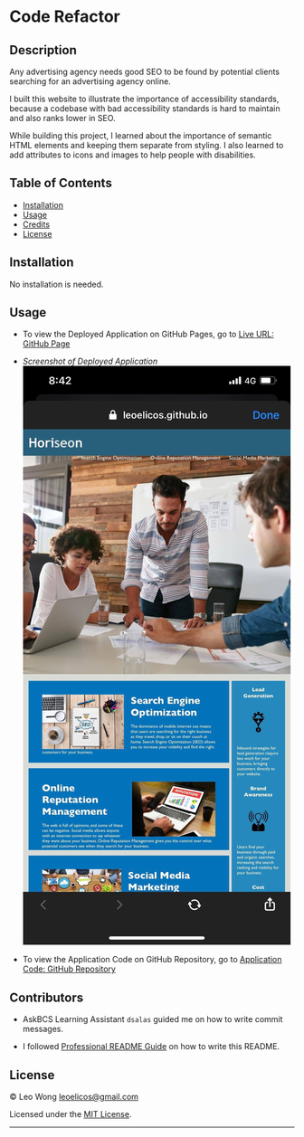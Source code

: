# Code Refactor

## Description

Any advertising agency needs good SEO to be found by potential clients searching for an advertising agency online.

I built this website to illustrate the importance of accessibility standards, because a codebase with bad accessibility standards is hard to maintain and also ranks lower in SEO.

While building this project, I learned about the importance of semantic HTML elements and keeping them separate from styling. I also learned to add attributes to icons and images to help people with disabilities.

## Table of Contents

-  [Installation](#installation)
-  [Usage](#usage)
-  [Credits](#credits)
-  [License](#license)

## Installation

No installation is needed.

## Usage

-  To view the Deployed Application on GitHub Pages, go to [Live URL: GitHub Page](https://leoelicos.github.io/bcs-01-code-refactor/)

-  _Screenshot of Deployed Application_
   ![Screenshot](./assets/images/273646317_962591257705382_1416083318525114759_n.jpg)

-  To view the Application Code on GitHub Repository, go to [Application Code: GitHub Repository](https://github.com/leoelicos/bcs-01-code-refactor/)

## Contributors

-  AskBCS Learning Assistant `dsalas` guided me on how to write commit messages.

-  I followed [Professional README Guide](https://coding-boot-camp.github.io/full-stack/github/professional-readme-guide) on how to write this README.

## License

&copy; Leo Wong <leoelicos@gmail.com>

Licensed under the [MIT License](./LICENSE.txt).

---
